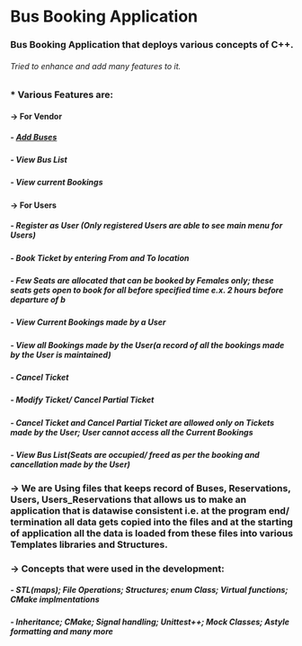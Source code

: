# Bus Booking Application

### Bus Booking Application that deploys various concepts of C++.
###### Tried to enhance and add many features to it.

### * Various Features are:
#### -> For Vendor
#####       - [Add Buses](#add-buses)
#####       - View Bus List
#####       - View current Bookings
####  -> For Users
#####      - Register as User (Only registered Users are able to see main menu for Users)
#####      - Book Ticket by entering From and To location
#####      - Few Seats are allocated that can be booked by Females only; these seats gets open to book for all before specified time e.x. 2 hours before departure of b
#####      - View Current Bookings made by a User
#####      - View all Bookings made by the User(a record of all the bookings made by the User is maintained)
#####      - Cancel Ticket
#####      - Modify Ticket/ Cancel Partial Ticket
#####      - Cancel Ticket and Cancel Partial Ticket are allowed only on Tickets made by the User; User cannot access all the Current Bookings
#####      - View Bus List(Seats are occupied/ freed as per the booking and cancellation made by the User)
    
###  -> We are Using files that keeps record of Buses, Reservations, Users, Users_Reservations that allows us to make an application that is datawise consistent i.e. at the program end/ termination all data gets copied into the files and at the starting of application all the data is loaded from these files into various Templates libraries and Structures.

###  -> Concepts that were used in the development:
#####    - STL(maps); File Operations; Structures; enum Class; Virtual functions; CMake implmentations
#####    - Inheritance; CMake; Signal handling; Unittest++; Mock Classes; Astyle formatting and many more
